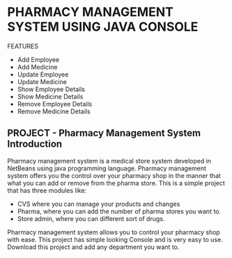 <h1>PHARMACY MANAGEMENT SYSTEM USING JAVA CONSOLE</h1>
<p>FEATURES</p>
<ul>
  <li>Add Employee</li>
  <li>Add Medicine</li>
  <li>Update Employee</li>
  <li>Update Medicine</li>
  <li>Show Employee Details</li>
  <li>Show Medicine Details</li>
  <li>Remove Employee Details</li>
  <li>Remove Medicine Details</li>
</ul>

<h2>PROJECT - Pharmacy Management System Introduction</h2>
<p>Pharmacy management system is a medical store system developed in NetBeans using java programming language. Pharmacy management system offers you the control over your pharmacy shop in the manner that what you can add or remove from the pharma store. This is a simple project that has three modules like:</p>
<ul>
  <li>CVS where you can manage your products and changes</li>
  <li>Pharma, where you can add the number of pharma stores you want to.</li>
  <li>Store admin, where you can different sort of drugs.</li>
</ul>
<p>Pharmacy management system allows you to control your pharmacy shop with ease. This project has simple looking Console and is very easy to use. Download this project and add any department you want to.</p>
